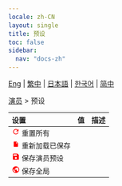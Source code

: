 ```yaml
---
locale: zh-CN
layout: single
title: 预设
toc: false
sidebar:
  nav: "docs-zh"
---
```

[Eng](/dancexr/menu/2025.4/actor/actor_presets) | [繁中](/tw/dancexr/menu/2025.4/actor/actor_presets) | [日本語](/jp/dancexr/menu/2025.4/actor/actor_presets) | [한국어](/kr/dancexr/menu/2025.4/actor/actor_presets) | [简中](/zh/dancexr/menu/2025.4/actor/actor_presets)

[演员](../menu#Actor) > 预设



| 设置 | 值 | 描述 |
| :--- | --- | :--- |
| <img src="/images/icon/ic_refresh.png" alt="刷新图标"/> 重置所有|| 
| <img src="/images/icon/ic_file.png" alt="文件图标"/> 重新加载已保存|| 
| <img src="/images/icon/ic_save.png" alt="保存图标"/> 保存演员预设|| 
| <img src="/images/icon/ic_globe.png" alt="地球仪图标"/> 保存全局||